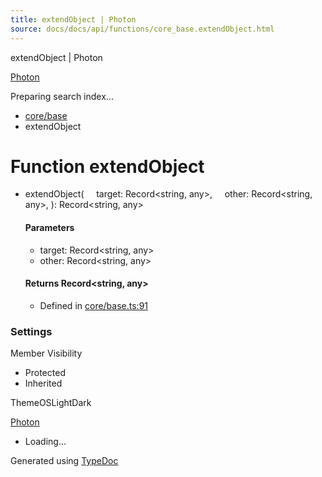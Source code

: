 ```yaml
---
title: extendObject | Photon
source: docs/docs/api/functions/core_base.extendObject.html
---
```


extendObject | Photon

[Photon](../index.html)




Preparing search index...

* [core/base](../modules/core_base.html)
* extendObject

# Function extendObject

* extendObject(
      target: Record<string, any>,
      other: Record<string, any>,
  ): Record<string, any>

  #### Parameters

  + target: Record<string, any>
  + other: Record<string, any>

  #### Returns Record<string, any>

  + Defined in [core/base.ts:91](https://github.com/mwhite454/photon/blob/main/packages/photon/src/core/base.ts#L91)

### Settings

Member Visibility

* Protected
* Inherited

ThemeOSLightDark

[Photon](../index.html)

* Loading...

Generated using [TypeDoc](https://typedoc.org/)
